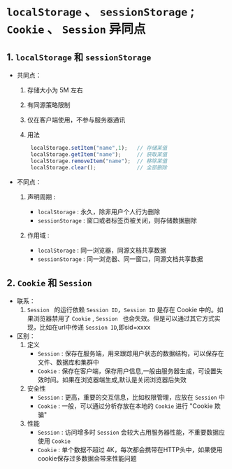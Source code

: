 # `localStorage` 、 `sessionStorage` ; `Cookie` 、 `Session` 异同点



## 1. `localStorage` 和 `sessionStorage`
- 共同点：
  1. 存储大小为 5M 左右
  
  2. 有同源策略限制
  
  3. 仅在客户端使用，不参与服务器通讯
  
  4. 用法
  
     ```js
      localStorage.setItem("name",1);   // 存储某值
      localStorage.getItem("name");     // 获取某值
      localStorage.removeItem("name");  // 移除某值
      localStorage.clear();             // 全部删除
     ```

- 不同点：
  1. 声明周期 :
     - `localStorage` : 永久，除非用户个人行为删除
     - `sessionStorage` : 窗口或者标签页被关闭，则存储数据删除

  2. 作用域 : 
     - `localStorage` : 同一浏览器，同源文档共享数据
     - `sessionStorage` : 同一浏览器、同一窗口，同源文档共享数据




## 2. `Cookie` 和 `Session`
  - 联系：
    1. `Session ` 的运行依赖 `Session ID`，`Session ID` 是存在 Cookie 中的。如果浏览器禁用了 `Cookie` , `Session ` 也会失效。但是可以通过其它方式实现，比如在url中传递 `Session ID`,即sid=xxxx
  - 区别：
    1. 定义
       - `Session` : 保存在服务端，用来跟踪用户状态的数据结构，可以保存在文件、数据库和集群中 
       - `Cookie` : 保存在客户端，保存用户信息,一般由服务器生成，可设置失效时间。如果在浏览器端生成,默认是关闭浏览器后失效
    2. 安全性
       - `Session` : 更高，重要的交互信息，比如权限管理，应放在 `Session` 中
       - `Cookie` : 一般，可以通过分析存放在本地的 `Cookie` 进行 "Cookie 欺骗"
    3. 性能
       - `Session` : 访问增多时 `Session` 会较大占用服务器性能，不重要数据应使用 `Cookie`
       - `Cookie` : 单个数据不超过 4K，每次都会携带在HTTP头中，如果使用cookie保存过多数据会带来性能问题
 